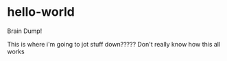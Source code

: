 # hello-world
Brain Dump!

This is where i'm going to jot stuff down????? Don't really know how this all works
